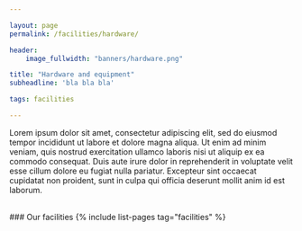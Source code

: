 ```yaml
---

layout: page
permalink: /facilities/hardware/ 

header:
    image_fullwidth: "banners/hardware.png"

title: "Hardware and equipment"
subheadline: 'bla bla bla'

tags: facilities

---
```


Lorem ipsum dolor sit amet, consectetur adipiscing elit, sed do eiusmod tempor incididunt ut labore et dolore magna aliqua. Ut enim ad minim veniam, quis nostrud exercitation ullamco laboris nisi ut aliquip ex ea commodo consequat. Duis aute irure dolor in reprehenderit in voluptate velit esse cillum dolore eu fugiat nulla pariatur. Excepteur sint occaecat cupidatat non proident, sunt in culpa qui officia deserunt mollit anim id est laborum.

<br>
### Our facilities
{% include list-pages tag="facilities" %}